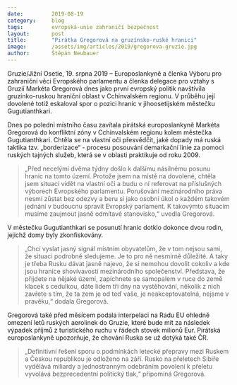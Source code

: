 ```yaml
---
date:         2019-08-19
category:     blog
tags:         evropská-unie zahraničí bezpečnost
layout:       post
title:        "Pirátka Gregorová na gruzínsko-ruské hranici"
image:        /assets/img/articles/2019/gregorova-gruzie.jpg
author:       Štěpán Neubauer
---
```



Gruzie/Jižní Osetie, 19. srpna 2019 – Europoslankyně a členka Výboru pro zahraniční věci Evropského parlamentu a členka delegace pro vztahy s Gruzií Markéta Gregorová dnes jako první evropský politik navštívila gruzínko-ruskou hraniční oblast v Cchinvalském regionu. V průběhu její dovolené totiž eskaloval spor o pozici hranic v jihoosetijském městečku Gugutianthkari.


Dnes po poledni místního času zavítala pirátská europoslankyně Markéta Gregorová do konfliktní zóny v Cchinvalském regionu kolem městečka Gugutianthkari. Chtěla se na vlastní oči přesvědčit, jaké dopady má ruská taktika tzv. „borderizace“ - procesu posouvání demarkační linie za pomoci ruských tajných služeb, která se v oblasti praktikuje od roku 2009.

> „Před necelými dvěma týdny došlo k dalšímu násilnému posunu hranic na tomto území. Protože jsem na místě na dovolené, chtěla jsem situaci vidět na vlastní oči a budu o ní referovat na příslušných výborech Evropského parlamentu. Porušování mezinárodního práva nesmí zůstat bez odezvy a beru si jako osobní úkol o každém takovém jednání v budoucnu spravit Evropský parlament. K takovýmto situacím musíme zaujmout jasně odmítavé stanovisko,“ uvedla Gregorová.

V městečku Gugutianthkari se posunutí hranic dotklo dokonce dvou rodin, jejichž domy byly zkonfiskovány. 

> „Chci vyslat jasný signál místním obyvatelům, že v tom nejsou sami, že situaci podrobně sledujeme. Je to pro ně nesmírně důležité. A taky je třeba Rusku dávat jasně najevo, že si nemohou dovolit cokoliv a kde jsou hranice shovívavosti mezinárodního společenství. Představa, že přijdete na nějaké území, zapíchnete se samopalem v ruce do země klacek s cedulkou, dáte lidem tři dny na vystěhování, několik z nich zavřete s tím, že ta zem je od teď vaše, je neakceptovatelná, nejsme v pravěku,“ dodala Gregorová.


Gregorová také před měsícem podala interpelaci na Radu EU ohledně omezení letů ruských aerolinek do Gruzie, které bude mít za následek výpadek příjmů z turistického ruchu v řádech stovek milionů Eur. Pirátská europoslankyně upozorňuje, že chování Ruska se už dotýká také ČR. 

> „Definitivní řešení sporu o podmínkách letecké přepravy mezi Ruskem a Českou republikou je odloženo na září. Rusko na přeletech Sibiře vydělává miliardy a jednostranným odebráním povolení k přeletu vyvolává bezprecedentní politický tlak,“ připomíná Gregorová. 
